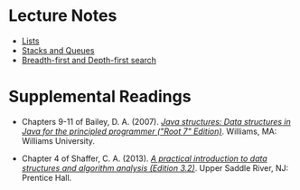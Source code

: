 # Lecture Notes

- [Lists](notes/12-Lists.pdf)
- [Stacks and Queues](notes/13-Stacks-and-Queues.pdf)
- [Breadth-first and Depth-first search](notes/14-BFS-DFS.pdf)

# Supplemental Readings

- Chapters 9-11 of Bailey, D. A. (2007). [*Java structures: Data structures in Java for the principled programmer ("Root 7" Edition)*](http://dept.cs.williams.edu/~bailey/JavaStructures/Book_files/JavaStructures.pdf). Williams, MA: Williams University.

- Chapter 4 of Shaffer, C. A. (2013). [*A practical introduction to data structures and algorithm analysis (Edition 3.2)*](http://people.cs.vt.edu/~shaffer/Book/JAVA3elatest.pdf). Upper Saddle River, NJ: Prentice Hall.



